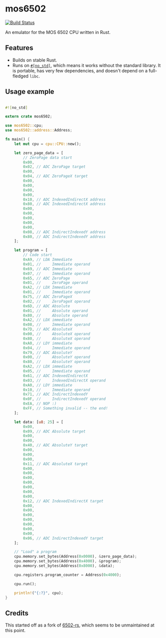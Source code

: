 # mos6502

[![Build Status](https://travis-ci.org/mre/mos6502.svg?branch=master)](https://travis-ci.org/mre/mos6502)

An emulator for the MOS 6502 CPU written in Rust.

## Features

* Builds on stable Rust.
* Runs on [`#[no_std]`](https://doc.rust-lang.org/1.7.0/book/no-stdlib.html), which means it works without the standard library. It is
  portable, has very few dependencies, and doesn't depend on a full-fledged
  `libc`.

## Usage example

```rust

#![no_std]

extern crate mos6502;

use mos6502::cpu;
use mos6502::address::Address;

fn main() {
    let mut cpu = cpu::CPU::new();

    let zero_page_data = [
        // ZeroPage data start
        0x00,
        0x02, // ADC ZeroPage target
        0x00,
        0x04, // ADC ZeroPageX target
        0x00,
        0x00,
        0x00,
        0x00,
        0x10, // ADC IndexedIndirectX address
        0x80, // ADC IndexedIndirectX address
        0x00,
        0x00,
        0x00,
        0x00,
        0x00,
        0x08, // ADC IndirectIndexedY address
        0x80, // ADC IndirectIndexedY address
    ];

    let program = [
        // Code start
        0xA9, // LDA Immediate
        0x01, //     Immediate operand
        0x69, // ADC Immediate
        0x07, //     Immediate operand
        0x65, // ADC ZeroPage
        0x01, //     ZeroPage operand
        0xA2, // LDX Immediate
        0x01, //     Immediate operand
        0x75, // ADC ZeroPageX
        0x02, //     ZeroPageX operand
        0x6D, // ADC Absolute
        0x01, //     Absolute operand
        0x80, //     Absolute operand
        0xA2, // LDX immediate
        0x08, //     Immediate operand
        0x7D, // ADC AbsoluteX
        0x00, //     AbsoluteX operand
        0x80, //     AbsoluteX operand
        0xA0, // LDY immediate
        0x04, //     Immediate operand
        0x79, // ADC AbsoluteY
        0x00, //     AbsoluteY operand
        0x80, //     AbsoluteY operand
        0xA2, // LDX immediate
        0x05, //     Immediate operand
        0x61, // ADC IndexedIndirectX
        0x03, //     IndexedIndirectX operand
        0xA0, // LDY immediate
        0x10, //     Immediate operand
        0x71, // ADC IndirectIndexedY
        0x0F, //     IndirectIndexedY operand
        0xEA, // NOP :)
        0xFF, // Something invalid -- the end!
    ];

    let data: [u8; 25] = [
        0x00,
        0x09, // ADC Absolute target
        0x00,
        0x00,
        0x40, // ADC AbsoluteY target
        0x00,
        0x00,
        0x00,
        0x11, // ADC AbsoluteX target
        0x00,
        0x00,
        0x00,
        0x00,
        0x00,
        0x00,
        0x00,
        0x12, // ADC IndexedIndirectX target
        0x00,
        0x00,
        0x00,
        0x00,
        0x00,
        0x00,
        0x00,
        0x06, // ADC IndirectIndexedY target
    ];

    // "Load" a program
    cpu.memory.set_bytes(Address(0x0000), &zero_page_data);
    cpu.memory.set_bytes(Address(0x4000), &program);
    cpu.memory.set_bytes(Address(0x8000), &data);

    cpu.registers.program_counter = Address(0x4000);

    cpu.run();

    println!("{:?}", cpu);
}
```

## Credits

This started off as a fork of [6502-rs](https://github.com/amw-zero/6502-rs),
which seems to be unmaintained at this point.
